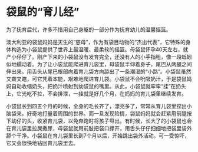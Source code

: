 # 袋鼠的“育儿经”


  为了抚育后代，许多不惜用自己身躯的一部分作为抚育幼儿的温馨摇篮。  

  澳大利亚的袋鼠妈妈是天生的“慈母”，作为有袋目动物的“杰出代表”，它特殊的身体构造为小袋鼠提供了世界上最温暖、最柔软的摇篮。母袋鼠怀孕40天左右，就产小仔仔了。刚产下来的小袋鼠没有发育完全，还没有人的小手指粗，像一段蚯蚓似地蠕动着。为了让小袋鼠能爬进育儿袋里，母袋鼠半仰着身子，尾巴从两腿之间伸出来，用舌头从尾巴根部向着育儿袋方向舔出了一条潮湿的“小路”。小袋鼠虽然又聋又瞎，可它凭着本能，艰难地爬进育儿袋。小袋鼠不会吮吸奶汁，于是袋鼠妈妈自动收缩奶头，把奶汁喷射到幼袋鼠的嘴里。从此，小袋鼠就牢牢“挂”在奶头上，它光吃不拉，不会排泄，一挂就是好几个月，在妈妈的育儿袋里继续发育。  

小袋鼠长到四五个月的时候，全身的毛长齐了，漂亮多了，常常从育儿袋里探出小脑袋来，好奇地打量着周围的世界。而一旦发现险情，袋鼠妈妈就会赶紧用前腿按下幼仔的头，收紧育儿袋，以免奔跑时将孩子甩出。有时候，长大了的小袋鼠也会在育儿袋里拉屎撒尿，母袋鼠就用前肢把袋口撑开，用舌头仔仔细细地把袋里袋外舔个干净。小袋鼠在育儿袋里长到7个月以后，开始跳出袋外活动。可一受惊吓，它又会很快地钻回育儿袋里去。
  